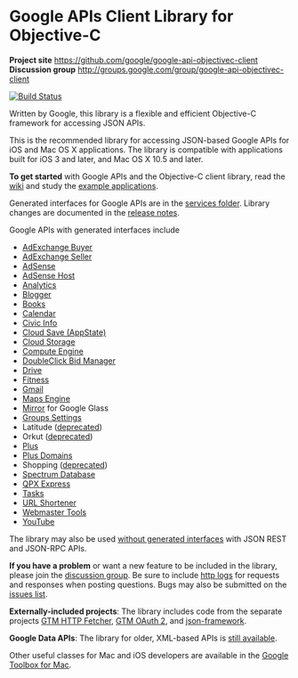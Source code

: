 # Google APIs Client Library for Objective-C #

**Project site** <https://github.com/google/google-api-objectivec-client><br>
**Discussion group** <http://groups.google.com/group/google-api-objectivec-client>

[![Build Status](https://travis-ci.org/google/google-api-objectivec-client.svg?branch=master)](https://travis-ci.org/google/google-api-objectivec-client)

Written by Google, this library is a flexible and efficient Objective-C
framework for accessing JSON APIs.

This is the recommended library for accessing JSON-based Google APIs for iOS and
Mac OS X applications.  The library is compatible with applications built for
iOS 3 and later, and Mac OS X 10.5 and later.

**To get started** with Google  APIs and the Objective-C client library,  read
the [wiki](https://github.com/google/google-api-objectivec-client/wiki)
and study the
[example applications](https://github.com/google/google-api-objectivec-client/tree/master/Examples).

Generated interfaces for Google APIs are in the
[services folder](https://github.com/google/google-api-objectivec-client/tree/master/Source/Services).
Library changes are documented in the
[release notes](https://github.com/google/google-api-objectivec-client/blob/master/ReleaseNotes.md).

Google APIs with generated interfaces include
- [AdExchange Buyer](https://developers.google.com/ad-exchange/buyer-rest/)
- [AdExchange Seller](https://developers.google.com/ad-exchange/seller-rest/)
- [AdSense](https://developers.google.com/adsense/)
- [AdSense Host](https://developers.google.com/adsense/host/)
- [Analytics](https://developers.google.com/analytics/)
- [Blogger](https://developers.google.com/blogger/)
- [Books](https://developers.google.com/books/)
- [Calendar](https://developers.google.com/google-apps/calendar/)
- [Civic Info](https://developers.google.com/civic-information/)
- [Cloud Save (AppState)](https://developers.google.com/games/services/common/concepts/cloudsave)
- [Cloud Storage](https://developers.google.com/storage/)
- [Compute Engine](https://developers.google.com/compute/)
- [DoubleClick Bid Manager](https://developers.google.com/bid-manager/)
- [Drive](https://developers.google.com/drive/)
- [Fitness](https://developers.google.com/fit/)
- [Gmail](https://developers.google.com/gmail/)
- [Maps Engine](https://developers.google.com/maps-engine/)
- [Mirror](https://developers.google.com/glass/about/) for Google Glass
- [Groups Settings](https://developers.google.com/google-apps/groups-settings/)
- Latitude ([deprecated](https://support.google.com/gmm/answer/3001634?p=maps_android_latitude&rd=1))
- Orkut ([deprecated](http://en.blog.orkut.com/2014/06/tchau-orkut.html))
- [Plus](https://developers.google.com/+/api/)
- [Plus Domains](https://developers.google.com/+/domains/)
- Shopping ([deprecated](http://googleblog.blogspot.jp/2013/03/a-second-spring-of-cleaning.html))
- [Spectrum Database](https://developers.google.com/spectrum/)
- [QPX Express](https://developers.google.com/qpx-express/)
- [Tasks](https://developers.google.com/google-apps/tasks/)
- [URL Shortener](https://developers.google.com/url-shortener/)
- [Webmaster Tools](https://developers.google.com/webmaster-tools/)
- [YouTube](https://developers.google.com/youtube/v3/)

The library may also be used
[without generated interfaces](https://github.com/google/google-api-objectivec-client/wiki#using-apis-without-generated-classes)
with JSON REST and JSON-RPC APIs.

**If you have a problem** or want a new feature to be included in the library,
please join the
[discussion group](http://groups.google.com/group/google-api-objectivec-client).
Be sure to include
[http logs](https://github.com/google/google-api-objectivec-client/wiki#logging-http-server-traffic)
for requests and responses when posting questions. Bugs may also be submitted
on the [issues list](https://github.com/google/google-api-objectivec-client/issues).

**Externally-included projects**: The library includes code from the separate
projects [GTM HTTP Fetcher](https://github.com/google/gtm-http-fetcher),
[GTM OAuth 2](https://github.com/google/gtm-oauth2), and
[json-framework](http://code.google.com/p/json-framework/).

**Google Data APIs**: The library for older, XML-based APIs is
[still available](https://github.com/google/gdata-objectivec-client).

Other useful classes for Mac and iOS developers are available in the
[Google Toolbox for Mac](https://github.com/google/google-toolbox-for-mac).
